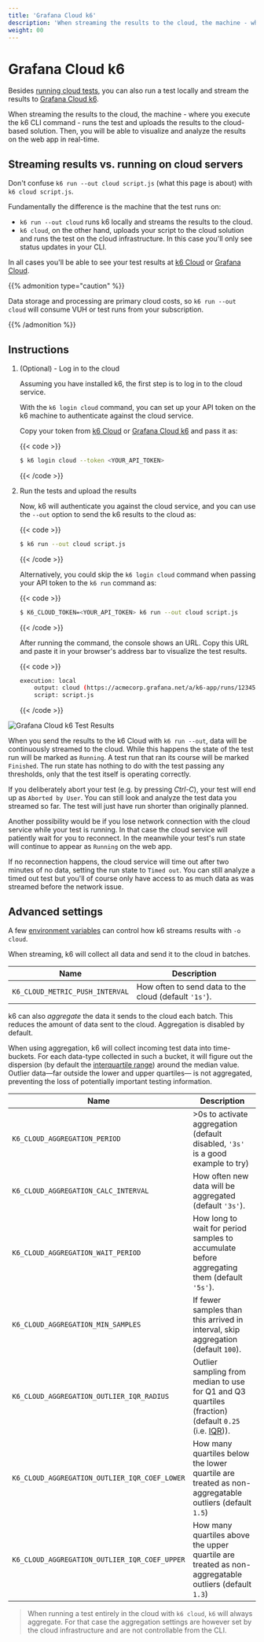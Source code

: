 ```yaml
---
title: 'Grafana Cloud k6'
description: 'When streaming the results to the cloud, the machine - where you execute the k6 CLI command - runs the test and uploads the results to the cloud. Then, you will be able to visualize and analyze the results on the web app in real-time.'
weight: 00
---
```


# Grafana Cloud k6

Besides [running cloud tests](https://grafana.com/docs/k6/<K6_VERSION>/get-started/running-k6#execution-modes), you can also run a test locally and stream the results to [Grafana Cloud k6](https://grafana.com/docs/grafana-cloud/testing/k6/get-started/run-cloud-tests-from-the-cli/#run-locally-and-stream-to-the-cloud).

When streaming the results to the cloud, the machine - where you execute the k6 CLI command - runs the test and uploads the results to the cloud-based solution. Then, you will be able to visualize and analyze the results on the web app in real-time.

## Streaming results vs. running on cloud servers

Don't confuse `k6 run --out cloud script.js` (what this page is about) with `k6 cloud script.js`.

Fundamentally the difference is the machine that the test runs on:

- `k6 run --out cloud` runs k6 locally and streams the results to the cloud.
- `k6 cloud`, on the other hand, uploads your script to the cloud solution and runs the test on the cloud infrastructure. In this case you'll only see status updates in your CLI.

In all cases you'll be able to see your test results at [k6 Cloud](https://app.k6.io) or [Grafana Cloud](https://grafana.com/products/cloud/).

{{% admonition type="caution" %}}

Data storage and processing are primary cloud costs,
so `k6 run --out cloud` will consume VUH or test runs from your subscription.

{{% /admonition %}}

## Instructions

1. (Optional) - Log in to the cloud

   Assuming you have installed k6, the first step is to log in to the cloud service.

   With the `k6 login cloud` command, you can set up your API token on the k6 machine to authenticate against the cloud service.

   Copy your token from [k6 Cloud](https://app.k6.io/account/api-token) or [Grafana Cloud k6](https://grafana.com/docs/grafana-cloud/testing/k6/author-run/tokens-and-cli-authentication/) and pass it as:

   {{< code >}}

   ```bash
   $ k6 login cloud --token <YOUR_API_TOKEN>
   ```

   {{< /code >}}

1. Run the tests and upload the results

   Now, k6 will authenticate you against the cloud service, and you can use the `--out` option to send the k6 results to the cloud as:

   {{< code >}}

   ```bash
   $ k6 run --out cloud script.js
   ```

   {{< /code >}}

   Alternatively, you could skip the `k6 login cloud` command when passing your API token to the `k6 run` command as:

   {{< code >}}

   ```bash
   $ K6_CLOUD_TOKEN=<YOUR_API_TOKEN> k6 run --out cloud script.js
   ```

   {{< /code >}}

   After running the command, the console shows an URL. Copy this URL and paste it in your browser's address bar to visualize the test results.

   {{< code >}}

   ```bash
   execution: local
       output: cloud (https://acmecorp.grafana.net/a/k6-app/runs/123456)
       script: script.js
   ```

   {{< /code >}}

![Grafana Cloud k6 Test Results](/media/docs/k6-oss/screenshot-stream-k6-results-to-grafana-cloud-k6.png)

When you send the results to the k6 Cloud with `k6 run --out`, data will be
continuously streamed to the cloud. While this happens the state of the test run
will be marked as `Running`. A test run that ran its course will be marked
`Finished`. The run state has nothing to do with the test passing any
thresholds, only that the test itself is operating correctly.

If you deliberately abort your test (e.g. by pressing _Ctrl-C_), your test will
end up as `Aborted by User`. You can still look and analyze the test data you
streamed so far. The test will just have run shorter than originally planned.

Another possibility would be if you lose network connection with the cloud service
while your test is running. In that case the cloud service will patiently wait for
you to reconnect. In the meanwhile your test's run state will continue to
appear as `Running` on the web app.

If no reconnection happens, the cloud service will time out after two minutes of no
data, setting the run state to `Timed out`. You can still analyze a timed out
test but you'll of course only have access to as much data as was streamed
before the network issue.

## Advanced settings

A few [environment variables](https://grafana.com/docs/k6/<K6_VERSION>/using-k6/environment-variables) can control how k6 streams results with `-o cloud`.

When streaming, k6 will collect all data and send it to the cloud in batches.

| Name                            | Description                                           |
| ------------------------------- | ----------------------------------------------------- |
| `K6_CLOUD_METRIC_PUSH_INTERVAL` | How often to send data to the cloud (default `'1s'`). |

k6 can also _aggregate_ the data it sends to the cloud each batch. This
reduces the amount of data sent to the cloud. Aggregation is disabled by
default.

When using aggregation, k6 will collect incoming test data into time-buckets.
For each data-type collected in such a bucket, it will figure out the dispersion
(by default the [interquartile range][iqr]) around the median value.
Outlier data&mdash;far outside the lower and upper quartiles&mdash; is not aggregated, preventing the loss of potentially important testing information.

| Name                                          | Description                                                                                                |
| --------------------------------------------- | ---------------------------------------------------------------------------------------------------------- |
| `K6_CLOUD_AGGREGATION_PERIOD`                 | >0s to activate aggregation (default disabled, `'3s'` is a good example to try)                            |
| `K6_CLOUD_AGGREGATION_CALC_INTERVAL`          | How often new data will be aggregated (default `'3s'`).                                                    |
| `K6_CLOUD_AGGREGATION_WAIT_PERIOD`            | How long to wait for period samples to accumulate before aggregating them (default `'5s'`).                |
| `K6_CLOUD_AGGREGATION_MIN_SAMPLES`            | If fewer samples than this arrived in interval, skip aggregation (default `100`).                          |
| `K6_CLOUD_AGGREGATION_OUTLIER_IQR_RADIUS`     | Outlier sampling from median to use for Q1 and Q3 quartiles (fraction) (default `0.25` (i.e. [IQR][iqr])). |
| `K6_CLOUD_AGGREGATION_OUTLIER_IQR_COEF_LOWER` | How many quartiles below the lower quartile are treated as non-aggregatable outliers (default `1.5`)       |
| `K6_CLOUD_AGGREGATION_OUTLIER_IQR_COEF_UPPER` | How many quartiles above the upper quartile are treated as non-aggregatable outliers (default `1.3`)       |

> When running a test entirely in the cloud with `k6 cloud`, `k6` will always
> aggregate. For that case the aggregation settings are however set by the
> cloud infrastructure and are not controllable from the CLI.

[iqr]: https://en.wikipedia.org/wiki/Interquartile_range
